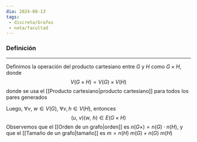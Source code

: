```yaml
---
dia: 2024-08-13
tags: 
 - discreta/Grafos
 - nota/facultad
---
```

### Definición
---
Definimos la operación del producto cartesiano entre $G$ y $H$ como $G \times H$, donde $$ V(G \times H) = V(G) \times V(H) $$ donde se usa el [[Producto cartesiano|producto cartesiano]] para todos los pares generados

Luego, $\forall v,~w \in V(G)$, $\forall v, h \in V(H)$, entonces $$ (u,~v)(w,~h) \in E(G \times H) $$
Observemos que el [[Orden de un grafo|orden]] es $n(G \times) = n(G) \cdot n(H)$, y que el [[Tamaño de un grafo|tamaño]] es $m = n(H)~m(G) + n(G) ~ m(H)$